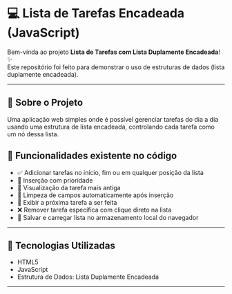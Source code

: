 # 💻 Lista de Tarefas Encadeada (JavaScript)

Bem-vinda ao projeto **Lista de Tarefas com Lista Duplamente Encadeada**! ✨  
Este repositório foi feito para demonstrar o uso de estruturas de dados (lista duplamente encadeada).

---
## 🧩 Sobre o Projeto

Uma aplicação web simples onde é possível gerenciar tarefas do dia a dia usando uma estrutura de lista encadeada, controlando cada tarefa como um nó dessa lista.

## 🌟 Funcionalidades existente no código

- ✅ Adicionar tarefas no início, fim ou em qualquer posição da lista
- 🔢 Inserção com prioridade
- 👀 Visualização da tarefa mais antiga
- 🧹 Limpeza de campos automaticamente após inserção
- 📌 Exibir a próxima tarefa a ser feita
- ❌ Remover tarefa específica com clique direto na lista
- 💾 Salvar e carregar lista no armazenamento local do navegador

---

## 🧠 Tecnologias Utilizadas

- HTML5
- JavaScript
- Estrutura de Dados: Lista Duplamente Encadeada

---
